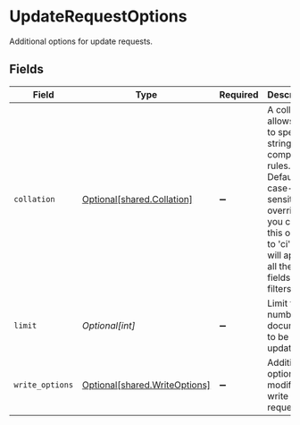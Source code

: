# UpdateRequestOptions

Additional options for update requests.


## Fields

| Field                                                                                                                                                                                       | Type                                                                                                                                                                                        | Required                                                                                                                                                                                    | Description                                                                                                                                                                                 |
| ------------------------------------------------------------------------------------------------------------------------------------------------------------------------------------------- | ------------------------------------------------------------------------------------------------------------------------------------------------------------------------------------------- | ------------------------------------------------------------------------------------------------------------------------------------------------------------------------------------------- | ------------------------------------------------------------------------------------------------------------------------------------------------------------------------------------------- |
| `collation`                                                                                                                                                                                 | [Optional[shared.Collation]](../../models/shared/collation.md)                                                                                                                              | :heavy_minus_sign:                                                                                                                                                                          | A collation allows you to specify string comparison rules. Default is case-sensitive, to override it you can set this option to 'ci' that will apply to all the text fields in the filters. |
| `limit`                                                                                                                                                                                     | *Optional[int]*                                                                                                                                                                             | :heavy_minus_sign:                                                                                                                                                                          | Limit the number of documents to be updated                                                                                                                                                 |
| `write_options`                                                                                                                                                                             | [Optional[shared.WriteOptions]](../../models/shared/writeoptions.md)                                                                                                                        | :heavy_minus_sign:                                                                                                                                                                          | Additional options to modify write requests.                                                                                                                                                |